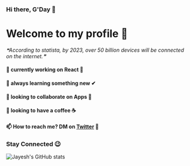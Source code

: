 ### Hi there, G'Day 👋
# Welcome to my profile 🙌

<!--STARTS_HERE_QUOTE_README-->
<i>❝According to statista, by 2023, over 50 billion devices will be connected on the internet.❞</i>
<!--ENDS_HERE_QUOTE_README-->

#### 🔭 currently working on React 🌟
#### 🌱 always learning something new ✔
#### 👯 looking to collaborate on Apps 🎉
#### 🤔 looking to have a coffee ☕
#### 📫 How to reach me? DM on [Twitter](https://twitter.com/jayeshomg) 📱

### Stay Connected 😉

![Jayesh's GitHub stats](https://github-readme-stats.vercel.app/api?username=jayeshtiwari03)
